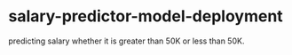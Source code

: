 # salary-predictor-model-deployment
predicting salary whether it is greater than 50K or less than 50K.
